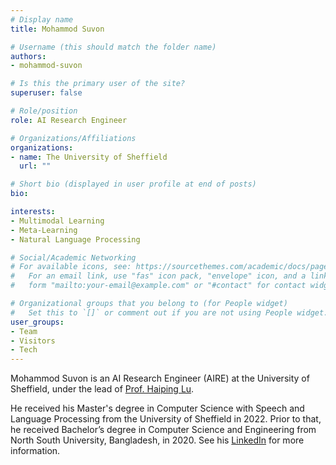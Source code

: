 ```yaml
---
# Display name
title: Mohammod Suvon

# Username (this should match the folder name)
authors:
- mohammod-suvon

# Is this the primary user of the site?
superuser: false

# Role/position
role: AI Research Engineer

# Organizations/Affiliations
organizations:
- name: The University of Sheffield
  url: ""

# Short bio (displayed in user profile at end of posts)
bio: 

interests:
- Multimodal Learning
- Meta-Learning
- Natural Language Processing

# Social/Academic Networking
# For available icons, see: https://sourcethemes.com/academic/docs/page-builder/#icons
#   For an email link, use "fas" icon pack, "envelope" icon, and a link in the
#   form "mailto:your-email@example.com" or "#contact" for contact widget.

# Organizational groups that you belong to (for People widget)
#   Set this to `[]` or comment out if you are not using People widget.
user_groups:
- Team
- Visitors
- Tech
---
```

Mohammod Suvon is an AI Research Engineer (AIRE) at the University of Sheffield, under the lead of [Prof. Haiping Lu](https://haipinglu.github.io). 

He received his Master's degree in Computer Science with Speech and Language Processing from the University of Sheffield in 2022. Prior to that, he received Bachelor’s degree in Computer Science and Engineering from North South University, Bangladesh, in 2020. See his [LinkedIn](https://www.linkedin.com/in/md-naimul/) for more information.
